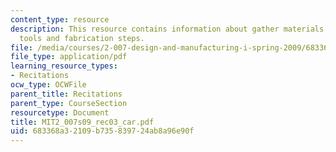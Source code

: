 ```yaml
---
content_type: resource
description: This resource contains information about gather materials, components,
  tools and fabrication steps.
file: /media/courses/2-007-design-and-manufacturing-i-spring-2009/683368a32109b735839724ab8a96e90f_MIT2_007s09_rec03_car.pdf
file_type: application/pdf
learning_resource_types:
- Recitations
ocw_type: OCWFile
parent_title: Recitations
parent_type: CourseSection
resourcetype: Document
title: MIT2_007s09_rec03_car.pdf
uid: 683368a3-2109-b735-8397-24ab8a96e90f
---
```

